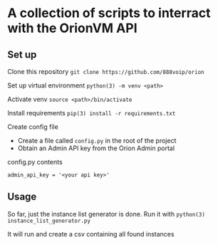 # A collection of scripts to interract with the OrionVM API

## Set up
Clone this repository
`git clone https://github.com/888voip/orion`

Set up virtual environment
`python(3) -m venv <path>`

Activate venv
`source <path>/bin/activate`

Install requirements
`pip(3) install -r requirements.txt`

Create config file
* Create a file called `config.py` in the root of the project
* Obtain an Admin API key from the Orion Admin portal

config.py contents
```
admin_api_key = '<your api key>'
```

## Usage
So far, just the instance list generator is done.
Run it with `python(3) instance_list_generator.py`

It will run and create a csv containing all found instances